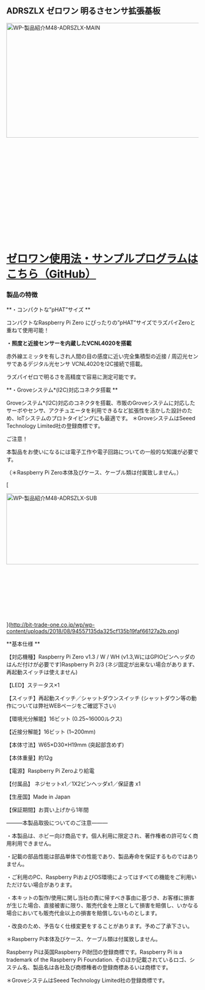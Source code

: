 <!--
---
name: adrszlx
class: board
type: other
formfactor: pHAT
manufacturer: BitTradeOne
description: ADRSZLX ゼロワン 明るさセンサ拡張基板
url: http://bit-trade-one.co.jp/product/module/adrszlx/
github: https://github.com/bit-trade-one/RasPi-Zero-One-Series/tree/master/2nd/ADRSZLX_Luminance_Sensor
buy: http://btoshop.jp/2018/08/20/4562469771878/
image: 'adrszlx.png'
pincount: 40
eeprom: no
power:
  '1':
  '2':
ground:
  '6':
  '9':
  '14':
  '20':
  '25':
  '30':
  '34':
  '39':
pin:
  '3':
    mode: i2c
  '5':
    mode: i2c
  '7':
    name: Enable
    mode: output
    active: high
i2c:
  '0x00':
    name: device display name
    device: chip name
-->
ADRSZLX ゼロワン 明るさセンサ拡張基板
-----------------------

<img alt="WP-製品紹介M48-ADRSZLX-MAIN" class="alignnone size-full wp-image-7891" height="300" sizes="(max-width: 696px) 100vw, 696px" src="http://bit-trade-one.co.jp/wp/wp-content/uploads/2018/08/5c214ecdcbccea9e44bde2daeee34f33.png" srcset="http://bit-trade-one.co.jp/wp/wp-content/uploads/2018/08/5c214ecdcbccea9e44bde2daeee34f33.png 696w, http://bit-trade-one.co.jp/wp/wp-content/uploads/2018/08/5c214ecdcbccea9e44bde2daeee34f33-300x129.png 300w" width="696"/>

![WP-製品紹介M48-ADRSZLX-MAIN](data:image/svg+xml,%3Csvg%20xmlns=%22http://www.w3.org/2000/svg%22%20viewBox=%220%200%20696%20300%22%3E%3C/svg%3E)
============================================================================================================================================================================================================================================================================================================================================================================================================================================================================================================================================================================================================================

**[ゼロワン使用法・サンプルプログラムはこちら（GitHub）](https://github.com/bit-trade-one/RasPi-Zero-One-Series)**
===========================================================================================

### 製品の特徴

**・コンパクトな”pHAT”サイズ   **

コンパクトなRaspberry Pi Zero にぴったりの”pHAT”サイズでラズパイZeroと重ねて使用可能！

**・照度と近接センサーを内蔵したVCNL4020を搭載**

赤外線エミッタを有しされ人間の目の感度に近い完全集積型の近接 / 周辺光センサであるデジタル光センサ VCNL4020をI2C接続で搭載。

ラズパイゼロで明るさを高精度で容易に測定可能です。

**・Groveシステム\*(I2C)対応コネクタ搭載    **

Groveシステム\*(I2C)対応のコネクタを搭載、市販のGroveシステムに対応したサーボやセンサ、アクチュエータを利用できるなど拡張性を活かした設計のため、IoTシステムのプロトタイピングにも最適です。 ＊GroveシステムはSeeed Technology Limited社の登録商標です。

ご注意！

本製品をお使いになるには電子工作や電子回路についての一般的な知識が必要です。

（＊Raspberry Pi Zero本体及びケース、ケーブル類は付属致しません。） 

[

<img alt="WP-製品紹介M48-ADRSZLX-SUB" class="alignnone size-full wp-image-7892" height="186" sizes="(max-width: 693px) 100vw, 693px" src="http://bit-trade-one.co.jp/wp/wp-content/uploads/2018/08/94557135da325cf135b19faf66127a2b.png" srcset="http://bit-trade-one.co.jp/wp/wp-content/uploads/2018/08/94557135da325cf135b19faf66127a2b.png 693w, http://bit-trade-one.co.jp/wp/wp-content/uploads/2018/08/94557135da325cf135b19faf66127a2b-300x81.png 300w" width="693"/>

![WP-製品紹介M48-ADRSZLX-SUB](data:image/svg+xml,%3Csvg%20xmlns=%22http://www.w3.org/2000/svg%22%20viewBox=%220%200%20693%20186%22%3E%3C/svg%3E)](http://bit-trade-one.co.jp/wp/wp-content/uploads/2018/08/94557135da325cf135b19faf66127a2b.png)

**基本仕様      **

【対応機種】Raspberry Pi Zero v1.3 / W / WH (v1.3,WにはGPIOピンヘッダのはんだ付けが必要です)Raspberry Pi 2/3 (ネジ固定が出来ない場合があります、再起動スイッチは使えません)

【LED】ステータス×1

【スイッチ】再起動スイッチ／シャットダウンスイッチ (シャットダウン等の動作については弊社WEBページをご確認下さい)

【環境光分解能】16ビット (0.25~16000ルクス)

【近接分解能】16ビット (1~200mm)

【本体寸法】W65×D30×H19mm (突起部含めず)

【本体重量】約12g

【電源】Raspberry Pi Zeroより給電

【付属品】 ネジセットx1／1X2ピンヘッダx1／保証書 x1

【生産国】Made in Japan

【保証期間】お買い上げから1年間

―――本製品取扱についてのご注意―――

・本製品は、ホビー向け商品です。個人利用に限定され、著作権者の許可なく商用利用できません。

・記載の部品性能は部品単体での性能であり、製品寿命を保証するものではありません。

・ご利用のPC、Raspberry PiおよびOS環境によってはすべての機能をご利用いただけない場合があります。

・本キットの製作/使用に関し当社の責に帰すべき事由に基づき、お客様に損害が生じた場合、直接被害に限り、販売代金を上限として損害を賠償し、いかなる場合においても販売代金以上の損害を賠償しないものとします。

・改良のため、予告なく仕様変更をすることがあります。予めご了承下さい。

＊Raspberry Pi本体及びケース、ケーブル類は付属致しません。

Raspberry Piは英国Raspberry Pi財団の登録商標です。Raspberry Pi is a trademark of the Raspberry Pi Foundation. そのほか記載されているロゴ、システム名、製品名は各社及び商標権者の登録商標あるいは商標です。

＊GroveシステムはSeeed Technology Limited社の登録商標です。
